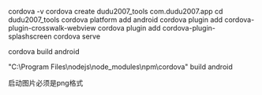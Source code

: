 cordova -v 
cordova create dudu2007_tools com.dudu2007.app
cd dudu2007_tools
cordova platform add android
cordova plugin add cordova-plugin-crosswalk-webview
cordova plugin add cordova-plugin-splashscreen
cordova serve


cordova build android

"C:\Program Files\nodejs\node_modules\npm\cordova" build android


启动图片必须是png格式